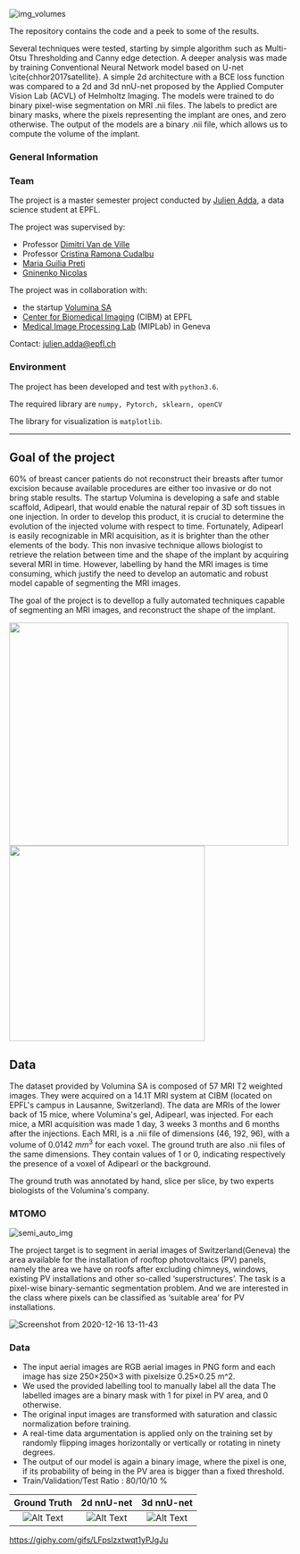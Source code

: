 ![img_volumes](https://user-images.githubusercontent.com/73229139/172063936-081317fe-4281-4f33-8803-c4ba3ca6181e.png)


The repository contains the code and a peek to some of the results. 

Several techniques were tested, starting by simple algorithm such as Multi-Otsu Thresholding and Canny edge detection. A deeper analysis was made by training Conventional Neural Network model based on U-net \cite{chhor2017satellite}. A simple 2d architecture with a BCE loss function  was compared to a 2d and 3d nnU-net proposed by the Applied Computer Vision Lab (ACVL) of Helmholtz Imaging. The models were trained to do binary pixel-wise segmentation on MRI .nii files. The labels to predict are binary masks, where the pixels representing the implant are ones, and zero otherwise. The output of the models are a binary .nii file, which allows us to compute the volume of the implant. 

### General Information

### Team
The project is a master semester project conducted by [Julien Adda](https://www.linkedin.com/in/julien-adda-071180195/), a data science student at EPFL. 

The project was supervised by:
- Professor [Dimitri Van de Ville](https://people.epfl.ch/dimitri.vandeville)
- Professor [Cristina Ramona Cudalbu](https://people.epfl.ch/cristina.cudalbu) 
- [Maria Guilia Preti](https://people.epfl.ch/maria.preti/?lang=en)
- [Gninenko Nicolas](https://people.epfl.ch/nicolas.gninenko)

The project was in collaboration with:
- the startup [Volumina SA](https://www.linkedin.com/company/voluminamedical/?originalSubdomain=ch)
- [Center for Biomedical Imaging](https://cibm.ch) (CIBM) at EPFL 
- [Medical Image Processing Lab](https://miplab.epfl.ch) (MIPLab) in Geneva

Contact: julien.adda@epfl.ch

### Environment
The project has been developed and test with `python3.6`.

The required library are `numpy, Pytorch, sklearn, openCV`

The library for visualization is `matplotlib`.

* * *
## Goal of the project

60% of breast cancer patients do not reconstruct their breasts after tumor excision because available procedures are either too invasive or do not bring stable results. The startup Volumina is developing a safe and stable scaffold, Adipearl, that would enable the natural repair of 3D soft tissues in one injection. In order to develop this product, it is crucial to determine the evolution of the injected volume with respect to time. Fortunately, Adipearl is easily recognizable in MRI acquisition, as it is brighter than the other elements of the body. This non invasive technique allows biologist to retrieve the relation between time and the shape of the implant by acquiring several MRI in time. However, labelling by hand the MRI images is time consuming, which justify the need to develop an automatic and robust model capable of segmenting the MRI images. 

The goal of the project is to devellop a fully automated techniques capable of segmenting an MRI images, and reconstruct the shape of the implant. 

<img width="500" height="400" src="https://user-images.githubusercontent.com/73229139/172062769-683f06c4-37db-40e6-9eca-404f4544d7f7.png"> <img src="https://media.giphy.com/media/LFpslzxtwqt1yPJgJu/giphy-downsized.gif" width="350" height="350"/>

## Data 

The dataset provided by Volumina SA is composed of 57 MRI T2 weighted images. They were acquired on a 14.1T MRI system at CIBM (located on EPFL's campus in Lausanne, Switzerland). The data are MRIs of the lower back of 15 mice, where Volumina's gel, Adipearl, was injected. For each mice, a MRI acquisition was made 1 day, 3 weeks 3 months and 6 months after the injections. Each MRI, is a .nii file of dimensions (46, 192, 96), with a volume of 0.0142 $mm^3$ for each voxel. The ground truth are also .nii files of the same dimensions. They contain  values of 1 or 0, indicating respectively the presence of a voxel of Adipearl or the background.  

The ground truth was annotated by hand, slice per slice, by two experts biologists of the Volumina's company.

### MTOMO

![semi_auto_img](https://user-images.githubusercontent.com/73229139/172062095-7b08c504-1cf5-44c0-9655-bcecbbb8a967.png)

The project target is to segment in aerial images of Switzerland(Geneva) the area available for the installation of rooftop photovoltaics (PV) panels, namely the area we have on roofs after excluding chimneys, windows, existing PV installations and other so-called ‘superstructures’. The task is a pixel-wise binary-semantic segmentation problem. And we are interested in the class where pixels can be classified as ‘suitable area’ for PV installations.

![Screenshot from 2020-12-16 13-11-43](https://user-images.githubusercontent.com/32882147/102347151-47643980-3fa0-11eb-83c7-354c90462914.png)

### Data
- The input aerial images are RGB aerial images in PNG form and  each  image  has  size 250×250×3 with pixelsize 0.25×0.25 m^2. 
- We used the provided labelling tool to manually label all the data The labelled images are a binary mask with 1 for pixel in PV area, and 0 otherwise.
- The original input images are transformed with saturation and classic normalization before training. 
- A real-time data argumentation is applied only on the training set by randomly flipping images horizontally or vertically or rotating in ninety degrees.
- The  output  of  our  model  is again a binary image, where the pixel is one, if its probability of being in the PV area is bigger than a fixed threshold.
- Train/Validation/Test Ratio : 80/10/10 \%


Ground Truth             |  2d nnU-net |  3d nnU-net
:-------------------------:|:-------------------------:|:-------------------------:
![Alt Text](https://media.giphy.com/media/LFpslzxtwqt1yPJgJu/giphy-downsized.gif)  |  ![Alt Text](https://media.giphy.com/media/LFpslzxtwqt1yPJgJu/giphy-downsized.gif) |  ![Alt Text](https://media.giphy.com/media/LFpslzxtwqt1yPJgJu/giphy-downsized.gif)




https://giphy.com/gifs/LFpslzxtwqt1yPJgJu 

